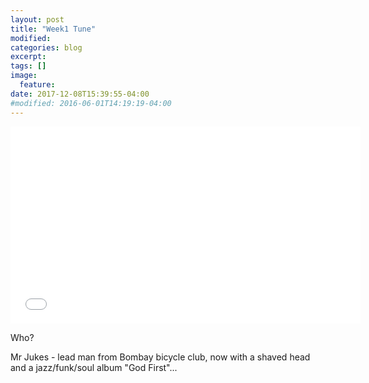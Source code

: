 ```yaml
---
layout: post
title: "Week1 Tune"
modified:
categories: blog
excerpt:
tags: []
image:
  feature:
date: 2017-12-08T15:39:55-04:00
#modified: 2016-06-01T14:19:19-04:00
---
```


<iframe width="560" height="315" src="//www.youtube.com/embed/bEOApLUnNkQ" frameborder="0"> </iframe>

Who?

Mr Jukes - lead man from Bombay bicycle club, now with a shaved head and a jazz/funk/soul album "God First"...
